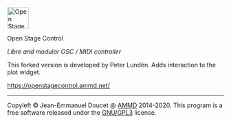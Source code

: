 <img src="resources/images/logo.png" alt="Open Stage Control" height="50px"/>

Open Stage Control

*Libre and modular OSC / MIDI controller*

This forked version is developed by Peter Lundén. Adds interaction to the plot widget.

https://openstagecontrol.ammd.net/

----

Copyleft © Jean-Emmanuel Doucet @ [AMMD](http://ammd.net) 2014-2020.
This program is a free software released under the [GNU/GPL3](ttps://github.com/jean-emmanuel/open-stage-control/blob/master/LICENSE) license.
